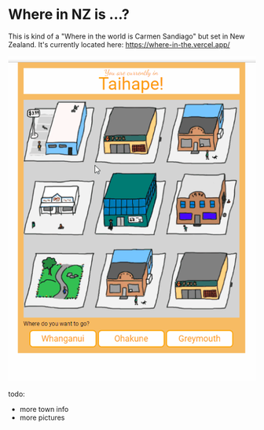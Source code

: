 
# Where in NZ is ...?

This is kind of a "Where in the world is Carmen Sandiago" but set in New Zealand. It's currently located here: https://where-in-the.vercel.app/


![Example 1](examples/01whereinnz-example.gif "Image of UI")


todo:
* more town info
* more pictures
